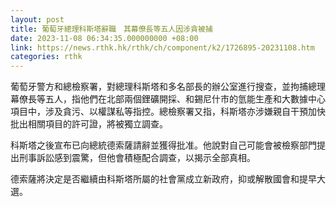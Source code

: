 ```yaml
---
layout: post
title: 葡萄牙總理科斯塔辭職　其幕僚長等五人因涉貪被捕
date: 2023-11-08 06:34:35.000000000 +08:00
link: https://news.rthk.hk/rthk/ch/component/k2/1726895-20231108.htm
categories: rthk
---
```


葡萄牙警方和總檢察署，對總理科斯塔和多名部長的辦公室進行搜查，並拘捕總理幕僚長等五人，指他們在北部兩個鋰礦開採、和錫尼什市的氫能生產和大數據中心項目中，涉及貪污、以權謀私等指控。總檢察署又指，科斯塔亦涉嫌親自干預加快批出相關項目的許可證，將被獨立調查。

科斯塔之後宣布已向總統德索薩請辭並獲得批准。他說對自己可能會被檢察部門提出刑事訴訟感到震驚，但他會積極配合調查，以揭示全部真相。

德索薩將決定是否繼續由科斯塔所屬的社會黨成立新政府，抑或解散國會和提早大選。
